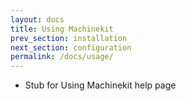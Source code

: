 ```yaml
---
layout: docs
title: Using Machinekit
prev_section: installation
next_section: configuration
permalink: /docs/usage/
---
```

- Stub for Using Machinekit help page
